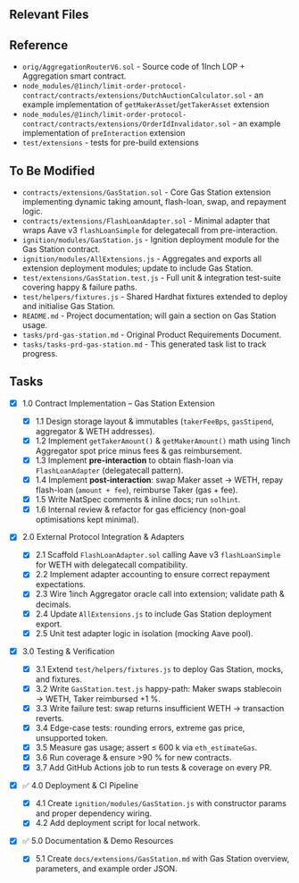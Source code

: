## Relevant Files

## Reference

- `orig/AggregationRouterV6.sol` - Source code of 1Inch LOP + Aggregation smart contract.
- `node_modules/@1inch/limit-order-protocol-contract/contracts/extensions/DutchAuctionCalculator.sol` - an example implementation of `getMakerAsset`/`getTakerAsset` extension
- `node_modules/@1inch/limit-order-protocol-contract/contracts/extensions/OrderIdInvalidator.sol` - an example implementation of `preInteraction` extension
- `test/extensions` - tests for pre-build extensions

## To Be Modified

- `contracts/extensions/GasStation.sol` - Core Gas Station extension implementing dynamic taking amount, flash-loan, swap, and repayment logic.
- `contracts/extensions/FlashLoanAdapter.sol` - Minimal adapter that wraps Aave v3 `flashLoanSimple` for delegatecall from pre-interaction.
- `ignition/modules/GasStation.js` - Ignition deployment module for the Gas Station contract.
- `ignition/modules/AllExtensions.js` - Aggregates and exports all extension deployment modules; update to include Gas Station.
- `test/extensions/GasStation.test.js` - Full unit & integration test-suite covering happy & failure paths.
- `test/helpers/fixtures.js` - Shared Hardhat fixtures extended to deploy and initialise Gas Station.
- `README.md` - Project documentation; will gain a section on Gas Station usage.
- `tasks/prd-gas-station.md` - Original Product Requirements Document.
- `tasks/tasks-prd-gas-station.md` - This generated task list to track progress.

## Tasks

- [x] 1.0 Contract Implementation – Gas Station Extension

  - [x] 1.1 Design storage layout & immutables (`takerFeeBps`, `gasStipend`, aggregator & WETH addresses).
  - [x] 1.2 Implement `getTakerAmount()` & `getMakerAmount()` math using 1inch Aggregator spot price minus fees & gas reimbursement.
  - [x] 1.3 Implement **pre-interaction** to obtain flash-loan via `FlashLoanAdapter` (delegatecall pattern).
  - [x] 1.4 Implement **post-interaction**: swap Maker asset → WETH, repay flash-loan (`amount + fee`), reimburse Taker (gas + fee).
  - [x] 1.5 Write NatSpec comments & inline docs; run `solhint`.
  - [x] 1.6 Internal review & refactor for gas efficiency (non-goal optimisations kept minimal).

- [x] 2.0 External Protocol Integration & Adapters

  - [x] 2.1 Scaffold `FlashLoanAdapter.sol` calling Aave v3 `flashLoanSimple` for WETH with delegatecall compatibility.
  - [x] 2.2 Implement adapter accounting to ensure correct repayment expectations.
  - [x] 2.3 Wire 1inch Aggregator oracle call into extension; validate path & decimals.
  - [x] 2.4 Update `AllExtensions.js` to include Gas Station deployment export.
  - [x] 2.5 Unit test adapter logic in isolation (mocking Aave pool).

- [x] 3.0 Testing & Verification

  - [x] 3.1 Extend `test/helpers/fixtures.js` to deploy Gas Station, mocks, and fixtures.
  - [x] 3.2 Write `GasStation.test.js` happy-path: Maker swaps stablecoin → WETH, Taker reimbursed +1 %.
  - [x] 3.3 Write failure test: swap returns insufficient WETH -> transaction reverts.
  - [x] 3.4 Edge-case tests: rounding errors, extreme gas price, unsupported token.
  - [x] 3.5 Measure gas usage; assert ≤ 600 k via `eth_estimateGas`.
  - [x] 3.6 Run coverage & ensure >90 % for new contracts.
  - [x] 3.7 Add GitHub Actions job to run tests & coverage on every PR.

- [x] ✅ 4.0 Deployment & CI Pipeline

  - [x] 4.1 Create `ignition/modules/GasStation.js` with constructor params and proper dependency wiring.
  - [x] 4.2 Add deployment script for local network.

- [x] ✅ 5.0 Documentation & Demo Resources

  - [x] 5.1 Create `docs/extensions/GasStation.md` with Gas Station overview, parameters, and example order JSON.
